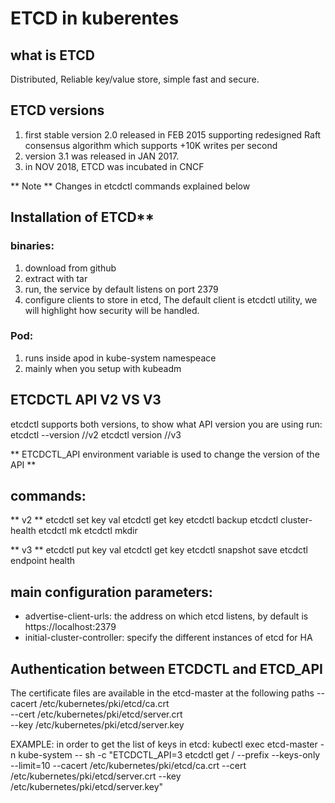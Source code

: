 # ETCD in kuberentes

## what is ETCD 
Distributed, Reliable key/value store, simple fast and secure.

## ETCD versions 
1. first stable version 2.0 released in FEB 2015 supporting redesigned Raft consensus algorithm which supports +10K writes per second  
2. version 3.1 was released in JAN 2017.
3. in NOV 2018, ETCD was incubated in CNCF

** Note ** Changes in etcdctl commands explained below 







## Installation of ETCD**
### binaries: 
1. download from github
2. extract with tar
3. run, the service by default listens on port 2379
4. configure clients to store in etcd, The default client is etcdctl utility, we will highlight how security will be handled. 

### Pod:
1. runs inside apod in kube-system namespeace
2. mainly when you setup with kubeadm 


## ETCDCTL API V2 VS V3
etcdctl supports both versions, to show what API version you are using run: 
etcdctl --version //v2
etcdctl version   //v3

** ETCDCTL_API environment variable is used to change the version of the API **  

## commands:
** v2 **
etcdctl set key val
etcdctl get key
etcdctl backup
etcdctl cluster-health
etcdctl mk
etcdctl mkdir

** v3 ** 
etcdctl put key val
etcdctl get key
etcdctl snapshot save 
etcdctl endpoint health



## main configuration parameters: 
- advertise-client-urls: the address on which etcd listens, by default is https://localhost:2379
- initial-cluster-controller: specify the different instances of etcd for HA




## Authentication between ETCDCTL and ETCD_API
The certificate files are available in the etcd-master at the following paths
--cacert /etc/kubernetes/pki/etcd/ca.crt     
--cert /etc/kubernetes/pki/etcd/server.crt     
--key /etc/kubernetes/pki/etcd/server.key


EXAMPLE: in order to get the list of  keys in etcd: 
kubectl exec etcd-master -n kube-system -- sh -c "ETCDCTL_API=3 etcdctl get / --prefix --keys-only --limit=10 --cacert /etc/kubernetes/pki/etcd/ca.crt --cert /etc/kubernetes/pki/etcd/server.crt  --key /etc/kubernetes/pki/etcd/server.key" 